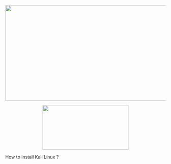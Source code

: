 


<div align='center'><a  align="left"  width='390' height='300' href='https://www.kali.org/'><img src='https://www.bleepstatic.com/content/hl-images/2023/03/13/kali-moto.jpg' width='540' height='300'/></a>

<a  width='300' height='150' align="right" href='https://cdimage.kali.org/kali-2023.1/kali-linux-2023.1-installer-amd64.iso'><img src='https://www.pngmart.com/files/10/Download-Now-Button-PNG-Free-Download.png' width='270' height='140'/></a></div>

<div background='red'>
  <a>How to install Kali Linux ?</a>
</div>
